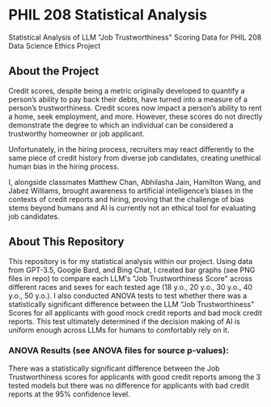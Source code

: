 # PHIL 208 Statistical Analysis
 Statistical Analysis of LLM "Job Trustworthiness" Scoring Data for PHIL 208 Data Science Ethics Project

## About the Project
Credit scores, despite being a metric originally developed to quantify a person’s ability to pay back their debts, have turned into a measure of a person’s trustworthiness. Credit scores now impact a person’s ability to rent a home, seek employment, and more. However, these scores do not directly demonstrate the degree to which an individual can be considered a trustworthy homeowner or job applicant.

Unfortunately, in the hiring process, recruiters may react differently to the same piece of credit history from diverse job candidates, creating unethical human bias in the hiring process.

I, alongside classmates Matthew Chan, Abhilasha Jain, Hamilton Wang, and Jabez Williams, brought awareness to artificial intelligence’s biases in the contexts of credit reports and hiring, proving that the challenge of bias stems beyond humans and AI is currently not an ethical tool for evaluating job candidates.

## About This Repository
This repository is for my statistical analysis within our project. Using data from GPT-3.5, Google Bard, and Bing Chat, I created bar graphs (see PNG files in repo) to compare each LLM's "Job Trustworthiness Score" across different races and sexes for each tested age (18 y.o., 20 y.o., 30 y.o., 40 y.o., 50 y.o.). I also conducted ANOVA tests to test whether there was a statistically significant difference between the LLM “Job Trustworthiness” Scores for all applicants with good mock credit reports and bad mock credit reports. This test ultimately determined if the decision making of AI is uniform enough across LLMs for humans to comfortably rely on it.

### ANOVA Results (see ANOVA files for source p-values):

There was a statistically significant difference between the Job Trustworthiness scores for applicants with good credit reports among the 3 tested models but there was no difference for applicants with bad credit reports at the 95% confidence level.
